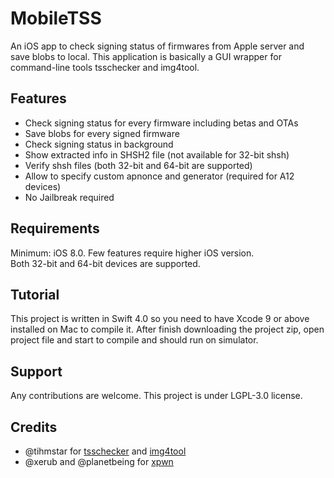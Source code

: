 # MobileTSS
An iOS app to check signing status of firmwares from Apple server and save blobs to local. This application is basically a GUI wrapper for command-line tools tsschecker and img4tool.

## Features
* Check signing status for every firmware including betas and OTAs
* Save blobs for every signed firmware
* Check signing status in background
* Show extracted info in SHSH2 file (not available for 32-bit shsh)
* Verify shsh files (both 32-bit and 64-bit are supported)
* Allow to specify custom apnonce and generator (required for A12 devices)
* No Jailbreak required

## Requirements
Minimum: iOS 8.0. Few features require higher iOS version.<br/>
Both 32-bit and 64-bit devices are supported.<br/>

## Tutorial
This project is written in Swift 4.0 so you need to have Xcode 9 or above installed on Mac to compile it. After finish downloading the project zip, open project file and start to compile and should run on simulator. 

## Support
Any contributions are welcome. This project is under LGPL-3.0 license.  

## Credits
* @tihmstar for [tsschecker](https://github.com/tihmstar/tsschecker) and [img4tool](https://github.com/tihmstar/img4tool)
* @xerub and @planetbeing for [xpwn](https://github.com/xerub/xpwn)
